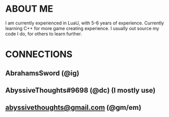 
# ABOUT ME

I am currently experienced in LuaU, with 5-6 years of experience. Currently learning C++ for more game creating experience.
I usually out source my code I do, for others to learn further.

# CONNECTIONS 

AbrahamsSword (@ig)
-
AbyssiveThoughts#9698 (@dc) (I mostly use)
-
abyssivethoughts@gmail.com (@gm/em)
-
